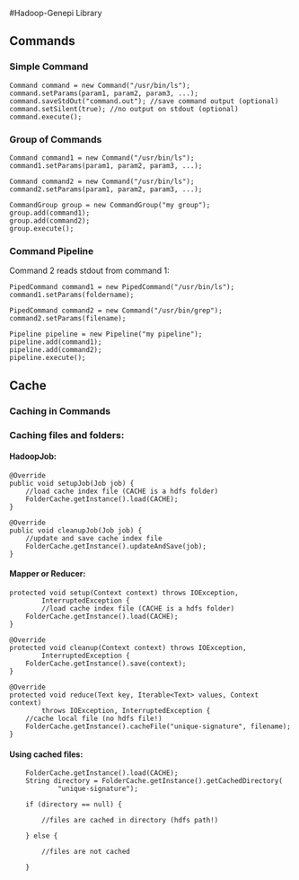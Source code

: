 #Hadoop-Genepi Library

## Commands

### Simple Command

	Command command = new Command("/usr/bin/ls");
	command.setParams(param1, param2, param3, ...);
	command.saveStdOut("command.out"); //save command output (optional)
	command.setSilent(true); //no output on stdout (optional)
	command.execute();

### Group of Commands

	Command command1 = new Command("/usr/bin/ls");
	command1.setParams(param1, param2, param3, ...);

	Command command2 = new Command("/usr/bin/ls");
	command2.setParams(param1, param2, param3, ...);
	
	CommandGroup group = new CommandGroup("my group");
	group.add(command1);
	group.add(command2);
	group.execute();


### Command Pipeline

Command 2 reads stdout from command 1:

	PipedCommand command1 = new PipedCommand("/usr/bin/ls");
	command1.setParams(foldername);

	PipedCommand command2 = new Command("/usr/bin/grep");
	command2.setParams(filename);
	
	Pipeline pipeline = new Pipeline("my pipeline");
	pipeline.add(command1);
	pipeline.add(command2);
	pipeline.execute();


## Cache

### Caching in Commands


### Caching files and folders:


#### HadoopJob:

	@Override
	public void setupJob(Job job) {
		//load cache index file (CACHE is a hdfs folder)
		FolderCache.getInstance().load(CACHE);
	}

	@Override
	public void cleanupJob(Job job) {
		//update and save cache index file
		FolderCache.getInstance().updateAndSave(job);
	}


#### Mapper or Reducer:

	protected void setup(Context context) throws IOException,
			InterruptedException {
			//load cache index file (CACHE is a hdfs folder)
		FolderCache.getInstance().load(CACHE);
	}

	@Override
	protected void cleanup(Context context) throws IOException,
			InterruptedException {
		FolderCache.getInstance().save(context);
	}

	@Override
	protected void reduce(Text key, Iterable<Text> values, Context context)
			throws IOException, InterruptedException {
		//cache local file (no hdfs file!)
		FolderCache.getInstance().cacheFile("unique-signature", filename);
	}


#### Using cached files:

		FolderCache.getInstance().load(CACHE);
		String directory = FolderCache.getInstance().getCachedDirectory(
				"unique-signature");

		if (directory == null) {

			//files are cached in directory (hdfs path!)

		} else {

			//files are not cached

		}
